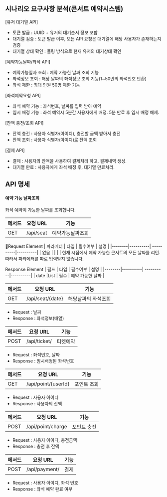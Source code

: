 ## 시나리오 요구사항 분석(콘서트 예약시스템)
[유저 대기열 API]
- 토큰 발급 : UUID + 유저의 대기순서 정보 포함
- 대기열 검증 : 토근 발급 이후, 모든 API 요청은 대기열에 해당 사용자가 존재하는지 검증
- 대기열 상태 확인 : 폴링 방식으로 현재 유저의 대기상태 확인

[예약가능날짜/좌석 API]
- 예약가능일자 조회 : 예약 가능한 날짜 조회 기능
- 좌석정보 조회 : 해당 날짜의 좌석정보 조회 기능(1~50번의 좌석번호 반환)
- 좌석 제한 : 최대 인원 50명 제한 기능

[좌석예약요청 API]
- 좌석 예약 기능 : 좌석번호, 날짜를 입력 받아 예약
- 임시 배정 기능 : 좌석 예약시 5분간 사용자에게 배정. 5분 만료 후 임시 배정 해제.

[잔액 충전/조회 API]
- 잔액 충전 : 사용자 식별자(아이디), 충전할 금액 받아서 충전
- 잔액 조회 : 사용자 식별자(아이디)로 잔액 조회

[결제 API]
- 결제 : 사용자의 잔액을 사용하여 결제처리 하고, 결제내역 생성.
- 대기열 만료 : 사용자에게 좌석 배정 후, 대기열 만료처리.

## API 명세

#### 예약 가능 날짜조회
좌석 예약이 가능한 날짜를 조회합니다.

| 메서드 | 요청 URL | 기능 |
|--------|----------| ----------|
| GET     |/api/seat| 예약가능날짜조회|

Request Element
| 파라메터 | 타입 | 필수여부 | 설명 |
|--------|----------| ----------|----------|
| 없음     |         |           |          |
현재 시점에서 예약 가능한 콘서트의 모든 날짜를 리턴. 따라서 파라메터를 따로 입력받지 않습니다.

Response Element
| 필드 | 타입 | 필수여부 | 설명 |
|--------|----------| ----------|----------|
| date     |List<String>    | 필수    |   예약 가능한 날짜  |


| 메서드 | 요청 URL | 기능 |
|--------|----------|----------|
| GET     |/api/seat/{date}| 해당날짜의 좌석조회|

* Request : 날짜
* Response : 좌석정보(배열)


| 메서드 | 요청 URL | 기능 |
|--------|----------|----------|
| POST     |/api/ticket/| 티켓예약 |

* Request : 좌석번호, 날짜
* Response : 임시배정된 좌석번호

| 메서드 | 요청 URL | 기능 |
|--------|----------|----------|
| GET     |/api/point/{userId}| 포인트 조회|

* Request : 사용자 아이디
* Response : 사용자의 잔액

| 메서드 | 요청 URL |기능|
|--------|----------|----------|
| POST     |/api/point/charge| 포인트 충전   |
* Request : 사용자 아이디, 충전금액
* Response : 충전 후 잔액


| 메서드 | 요청 URL |기능|
|--------|----------|----------|
| POST     |/api/payment/| 결제  |

* Request : 사용자 아이디, 좌석 번호
* Response : 좌석 예약 완료 여부
